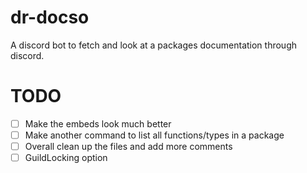 # dr-docso
A discord bot to fetch and look at a packages documentation through discord.

# TODO

- [ ] Make the embeds look much better
- [ ] Make another command to list all functions/types in a package
- [ ] Overall clean up the files and add more comments
- [ ] GuildLocking option
